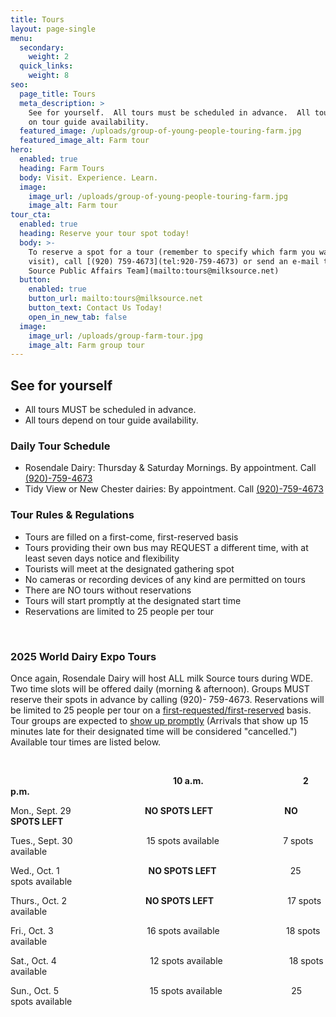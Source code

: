 ```yaml
---
title: Tours
layout: page-single
menu:
  secondary:
    weight: 2
  quick_links:
    weight: 8
seo:
  page_title: Tours
  meta_description: >
    See for yourself.  All tours must be scheduled in advance.  All tours depend
    on tour guide availability.
  featured_image: /uploads/group-of-young-people-touring-farm.jpg
  featured_image_alt: Farm tour
hero:
  enabled: true
  heading: Farm Tours
  body: Visit. Experience. Learn.
  image:
    image_url: /uploads/group-of-young-people-touring-farm.jpg
    image_alt: Farm tour
tour_cta:
  enabled: true
  heading: Reserve your tour spot today!
  body: >-
    To reserve a spot for a tour (remember to specify which farm you want to
    visit), call [(920) 759-4673](tel:920-759-4673) or send an e-mail to [Milk
    Source Public Affairs Team](mailto:tours@milksource.net)
  button:
    enabled: true
    button_url: mailto:tours@milksource.net
    button_text: Contact Us Today!
    open_in_new_tab: false
  image:
    image_url: /uploads/group-farm-tour.jpg
    image_alt: Farm group tour
---
```

## See for yourself

* All tours MUST be scheduled in advance.
* All tours depend on tour guide availability.

### Daily Tour Schedule

* Rosendale Dairy: Thursday & Saturday Mornings. By appointment. Call [(920)-759-4673](tel:920-759-4673)
* Tidy View or New Chester dairies: By appointment. Call [(920)-759-4673](tel:920-759-4673)

### Tour Rules & Regulations

* Tours are filled on a first-come, first-reserved basis
* Tours providing their own bus may REQUEST a different time, with at least seven days notice and flexibility
* Tourists will meet at the designated gathering spot
* No cameras or recording devices of any kind are permitted on tours
* There are NO tours without reservations
* Tours will start promptly at the designated start time
* Reservations are limited to 25 people per tour

&nbsp; &nbsp; &nbsp; &nbsp; &nbsp; &nbsp;&nbsp;

### 2025 World Dairy Expo Tours

Once again, Rosendale Dairy will host ALL milk Source tours during WDE. Two time slots will be offered daily (morning & afternoon). Groups MUST reserve their spots in advance by calling (920)- 759-4673. Reservations will be limited to 25 people per tour on a <u>first-requested/first-reserved</u> basis. Tour groups are expected to <u>show up promptly</u> (Arrivals that show up 15 minutes late for their designated time will be considered "cancelled.")&nbsp; Available tour times are listed below.

&nbsp;

&nbsp; &nbsp; &nbsp; &nbsp; &nbsp; &nbsp; &nbsp; &nbsp; &nbsp; &nbsp; &nbsp; &nbsp; &nbsp; &nbsp; &nbsp; &nbsp; &nbsp; &nbsp; &nbsp; &nbsp; &nbsp; &nbsp; &nbsp; &nbsp; &nbsp; &nbsp; &nbsp; &nbsp; &nbsp; &nbsp; &nbsp; &nbsp; &nbsp; **10 a.m.&nbsp; &nbsp; &nbsp; &nbsp; &nbsp; &nbsp; &nbsp; &nbsp; &nbsp; &nbsp; &nbsp; &nbsp; &nbsp; &nbsp; &nbsp; &nbsp; &nbsp; &nbsp; &nbsp; &nbsp; &nbsp; &nbsp; &nbsp; &nbsp; 2 p.m.**

Mon., Sept. 29&nbsp; &nbsp; &nbsp; &nbsp; &nbsp; &nbsp; &nbsp; &nbsp; &nbsp; &nbsp; &nbsp; &nbsp; &nbsp; &nbsp; &nbsp;&nbsp;**NO SPOTS LEFT**&nbsp; &nbsp; &nbsp; &nbsp; &nbsp; &nbsp; &nbsp; &nbsp; &nbsp; &nbsp; &nbsp; &nbsp; &nbsp; &nbsp; &nbsp;**NO SPOTS LEFT**

Tues., Sept. 30&nbsp; &nbsp; &nbsp; &nbsp; &nbsp; &nbsp; &nbsp; &nbsp; &nbsp; &nbsp; &nbsp; &nbsp; &nbsp; &nbsp; &nbsp; 15 spots available&nbsp; &nbsp; &nbsp; &nbsp; &nbsp; &nbsp; &nbsp; &nbsp; &nbsp; &nbsp; &nbsp; &nbsp; &nbsp; 7 spots available

Wed., Oct. 1&nbsp; &nbsp; &nbsp; &nbsp; &nbsp; &nbsp; &nbsp; &nbsp; &nbsp; &nbsp; &nbsp; &nbsp; &nbsp; &nbsp; &nbsp; &nbsp; &nbsp; &nbsp;&nbsp;**NO SPOTS LEFT**&nbsp; &nbsp; &nbsp; &nbsp; &nbsp; &nbsp; &nbsp; &nbsp; &nbsp; &nbsp; &nbsp; &nbsp; &nbsp; &nbsp; &nbsp; 25 spots available

Thurs., Oct. 2&nbsp; &nbsp; &nbsp; &nbsp; &nbsp; &nbsp; &nbsp; &nbsp; &nbsp; &nbsp; &nbsp; &nbsp; &nbsp; &nbsp; &nbsp; &nbsp; **NO SPOTS LEFT**&nbsp; &nbsp; &nbsp; &nbsp; &nbsp; &nbsp; &nbsp; &nbsp; &nbsp; &nbsp; &nbsp; &nbsp; &nbsp; &nbsp; &nbsp; 17 spots available

Fri., Oct. 3&nbsp; &nbsp; &nbsp; &nbsp; &nbsp; &nbsp; &nbsp; &nbsp; &nbsp; &nbsp; &nbsp; &nbsp; &nbsp; &nbsp; &nbsp; &nbsp; &nbsp; &nbsp; &nbsp; 16 spots available&nbsp; &nbsp; &nbsp; &nbsp; &nbsp; &nbsp; &nbsp; &nbsp; &nbsp; &nbsp; &nbsp; &nbsp; &nbsp; &nbsp;18 spots available

Sat., Oct. 4&nbsp; &nbsp; &nbsp; &nbsp; &nbsp; &nbsp; &nbsp; &nbsp; &nbsp; &nbsp; &nbsp; &nbsp; &nbsp; &nbsp; &nbsp; &nbsp; &nbsp; &nbsp; &nbsp;&nbsp;12 spots available&nbsp; &nbsp; &nbsp; &nbsp; &nbsp; &nbsp; &nbsp; &nbsp; &nbsp; &nbsp; &nbsp; &nbsp; &nbsp; &nbsp;18 spots available

Sun., Oct. 5&nbsp; &nbsp; &nbsp; &nbsp; &nbsp; &nbsp; &nbsp; &nbsp; &nbsp; &nbsp; &nbsp; &nbsp; &nbsp; &nbsp; &nbsp; &nbsp; &nbsp; &nbsp; &nbsp;15 spots available&nbsp; &nbsp; &nbsp; &nbsp; &nbsp; &nbsp; &nbsp; &nbsp; &nbsp; &nbsp; &nbsp; &nbsp; &nbsp; &nbsp;&nbsp;25 spots available

&nbsp;